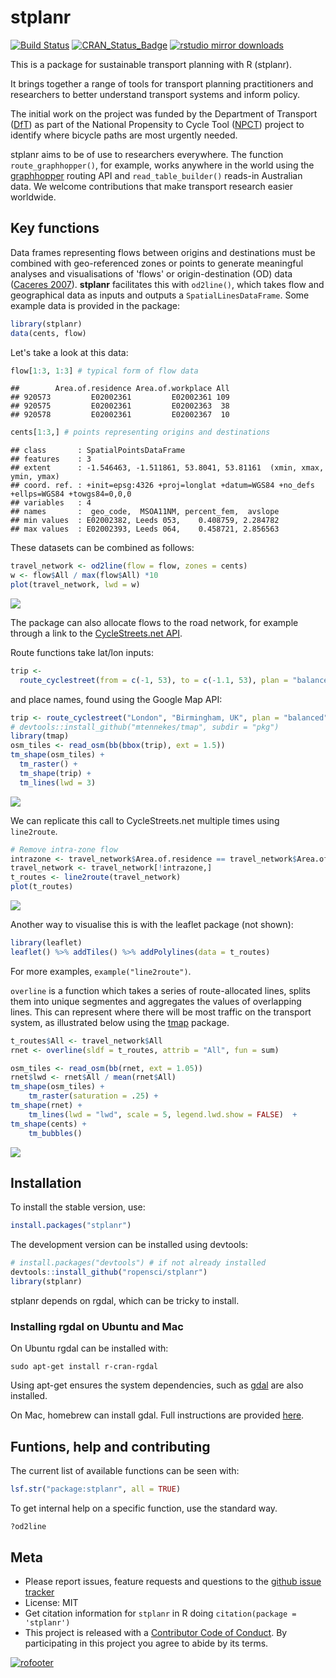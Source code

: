 # stplanr

[![Build Status](https://travis-ci.org/ropensci/stplanr.svg?branch=master)](https://travis-ci.org/ropensci/stplanr) [![CRAN_Status_Badge](http://www.r-pkg.org/badges/version/stplanr)](http://cran.r-project.org/package=stplanr)
[![rstudio mirror downloads](http://cranlogs.r-pkg.org/badges/stplanr)](https://github.com/metacran/cranlogs.app)



This is a package for sustainable transport planning with R (stplanr).

It brings together a range of tools for transport planning practitioners and
researchers to better understand transport systems and inform policy.

The initial work on the project was funded by the Department of Transport
([DfT](https://www.gov.uk/government/organisations/department-for-transport))
as part of the National Propensity to Cycle Tool
([NPCT](http://www.ecf.com/news/national-propensity-to-cycle-tool-project-summary-report/)) project to
identify where bicycle paths are most urgently needed.

stplanr aims to be of use to researchers everywhere.
The function `route_graphhopper()`, for example, works anywhere in the world
using the [graphhopper](https://graphhopper.com/) routing API and
`read_table_builder()` reads-in Australian data. We welcome contributions that make
transport research easier worldwide.

## Key functions

Data frames representing flows between origins and destinations
must be combined with geo-referenced zones or points to generate meaningful
analyses and visualisations of 'flows' or origin-destination (OD) data
([Caceres 2007](https://www.researchgate.net/profile/Francisco_Benitez/publication/3480996_Deriving_origin_destination_data_from_a_mobile_phone_network/links/0f31753ad7db9e7ece000000.pdf)).
**stplanr** facilitates this with
`od2line()`, which takes flow and geographical data as inputs and
outputs a `SpatialLinesDataFrame`. Some example data is provided in the package:


```r
library(stplanr)
data(cents, flow)
```

Let's take a look at this data:


```r
flow[1:3, 1:3] # typical form of flow data
```

```
##        Area.of.residence Area.of.workplace All
## 920573         E02002361         E02002361 109
## 920575         E02002361         E02002363  38
## 920578         E02002361         E02002367  10
```

```r
cents[1:3,] # points representing origins and destinations
```

```
## class       : SpatialPointsDataFrame 
## features    : 3 
## extent      : -1.546463, -1.511861, 53.8041, 53.81161  (xmin, xmax, ymin, ymax)
## coord. ref. : +init=epsg:4326 +proj=longlat +datum=WGS84 +no_defs +ellps=WGS84 +towgs84=0,0,0 
## variables   : 4
## names       :  geo_code,  MSOA11NM, percent_fem,  avslope 
## min values  : E02002382, Leeds 053,    0.408759, 2.284782 
## max values  : E02002393, Leeds 064,    0.458721, 2.856563
```

These datasets can be combined as follows:


```r
travel_network <- od2line(flow = flow, zones = cents)
w <- flow$All / max(flow$All) *10
plot(travel_network, lwd = w)
```

![](README_files/figure-html/plot1-1.png) 

The package can also allocate flows to the road network, for example through
a link to the [CycleStreets.net API](https://www.cyclestreets.net/api/).

Route functions take lat/lon inputs:


```r
trip <-
  route_cyclestreet(from = c(-1, 53), to = c(-1.1, 53), plan = "balanced")
```

and place names, found using the Google Map API:


```r
trip <- route_cyclestreet("London", "Birmingham, UK", plan = "balanced")
# devtools::install_github("mtennekes/tmap", subdir = "pkg")
library(tmap)
osm_tiles <- read_osm(bb(bbox(trip), ext = 1.5))
tm_shape(osm_tiles) +
  tm_raster() +
  tm_shape(trip) +
  tm_lines(lwd = 3)
```

![](README_files/figure-html/cycle-trip-1.png) 

We can replicate this call to CycleStreets.net multiple times
using `line2route`.


```r
# Remove intra-zone flow
intrazone <- travel_network$Area.of.residence == travel_network$Area.of.workplace
travel_network <- travel_network[!intrazone,]
t_routes <- line2route(travel_network)
plot(t_routes)
```

![](README_files/figure-html/plot2-1.png) 

Another way to visualise this is with the leaflet package (not shown):


```r
library(leaflet)
leaflet() %>% addTiles() %>% addPolylines(data = t_routes)
```

For more examples, `example("line2route")`.

`overline` is a function which takes a series of route-allocated lines,
splits them into unique segmentes and aggregates
the values of overlapping lines. This can represent where there will be
most traffic on the transport system, as illustrated
below using the [tmap](https://github.com/mtennekes/tmap) package.


```r
t_routes$All <- travel_network$All
rnet <- overline(sldf = t_routes, attrib = "All", fun = sum)

osm_tiles <- read_osm(bb(rnet, ext = 1.05))
rnet$lwd <- rnet$All / mean(rnet$All)
tm_shape(osm_tiles) +
    tm_raster(saturation = .25) +
tm_shape(rnet) +
    tm_lines(lwd = "lwd", scale = 5, legend.lwd.show = FALSE)  +
tm_shape(cents) +
    tm_bubbles()
```

![](README_files/figure-html/rnet-1.png) 

## Installation

To install the stable version, use:


```r
install.packages("stplanr")
```

The development version can be installed using devtools:


```r
# install.packages("devtools") # if not already installed
devtools::install_github("ropensci/stplanr")
library(stplanr)
```

stplanr depends on rgdal, which can be tricky to install.

### Installing rgdal on Ubuntu and Mac

On Ubuntu rgdal can be installed with:

```
sudo apt-get install r-cran-rgdal
```

Using apt-get ensures the system dependencies, such as
[gdal](http://trac.osgeo.org/gdal/wiki/DownloadingGdalBinaries) are also installed.

On Mac, homebrew can install gdal. Full instructions are provided
[here](https://github.com/ropensci/geojsonio#install).


## Funtions, help and contributing

The current list of available functions can be seen with:


```r
lsf.str("package:stplanr", all = TRUE)
```

To get internal help on a specific function, use the standard way.


```r
?od2line
```

## Meta

* Please report issues, feature requests and questions to the [github issue tracker](https://github.com/ropensci/stplanr/issues)
* License: MIT
* Get citation information for `stplanr` in R doing `citation(package = 'stplanr')`
* This project is released with a [Contributor Code of Conduct](CONDUCT.md).
By participating in this project you agree to abide by its terms.

[![rofooter](http://ropensci.org/public_images/github_footer.png)](http://ropensci.org)
